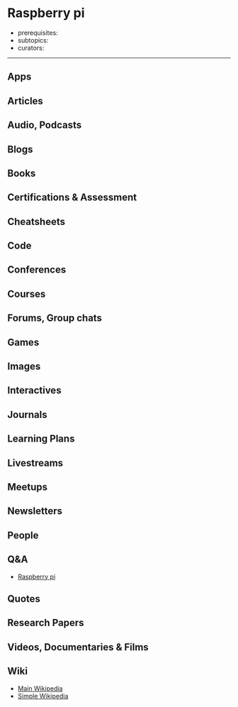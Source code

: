 # Raspberry pi

- prerequisites:
- subtopics:
- curators:

------

## Apps

## Articles

## Audio, Podcasts

## Blogs

## Books

## Certifications & Assessment

## Cheatsheets

## Code

## Conferences

## Courses

## Forums, Group chats

## Games

## Images

## Interactives

## Journals

## Learning Plans

## Livestreams

## Meetups

## Newsletters

## People

## Q&A

- [Raspberry pi](http://raspberrypi.stackexchange.com)

## Quotes

## Research Papers

## Videos, Documentaries & Films

## Wiki

- [Main Wikipedia](https://en.wikipedia.org/wiki/Raspberry_Pi)
- [Simple Wikipedia](https://simple.wikipedia.org/wiki/Raspberry_Pi)


